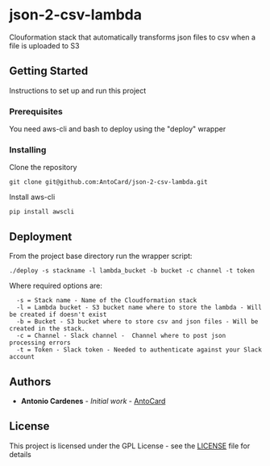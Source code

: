 # json-2-csv-lambda

Clouformation stack that automatically transforms json files to csv when a file is uploaded to S3

## Getting Started

Instructions to set up and run this project

### Prerequisites

You need aws-cli and bash to deploy using the "deploy" wrapper

### Installing

Clone the repository

```
git clone git@github.com:AntoCard/json-2-csv-lambda.git
```

Install aws-cli

```
pip install awscli
```


## Deployment

From the project base directory run the wrapper script:

```
./deploy -s stackname -l lambda_bucket -b bucket -c channel -t token
```
Where required options are:

```
  -s = Stack name - Name of the Cloudformation stack
  -l = Lambda bucket - S3 bucket name where to store the lambda - Will be created if doesn't exist
  -b = Bucket - S3 bucket where to store csv and json files - Will be created in the stack.
  -c = Channel - Slack channel -  Channel where to post json processing errors
  -t = Token - Slack token - Needed to authenticate against your Slack account

```


## Authors

* **Antonio Cardenes** - *Initial work* - [AntoCard](https://github.com/AntoCard)


## License

This project is licensed under the GPL License - see the [LICENSE](LICENSE.md) file for details

